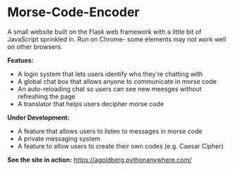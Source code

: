 # Morse-Code-Encoder

A small website built on the Flask web framework with a little bit of JavaScript sprinkled in.
Run on Chrome- some elements may not work well on other browsers.

<b>Featues:</b>
<ul>
<li>A login system that lets users identify who they're chatting with</li>
<li>A global chat box that allows anyone to communicate in morse code</li>
  <li>An auto-reloading chat so users can see new meesges without refreshing the page</li>
  <li>A translator that helps users decipher morse code</li>  
</ul>
<b>Under Development:</b>
<ul>
  <li>A feature that allows users to listen to messages in morse code</li>
  <li>A private messaging system</li>
  <li>A feature to allow users to create their own codes (e.g. Caesar Cipher)</li>
  </ul>
  
  <b>See the site in action:</b>
  <a href='https://agoldberg.pythonanywhere.com/'>https://agoldberg.pythonanywhere.com/
</a>

